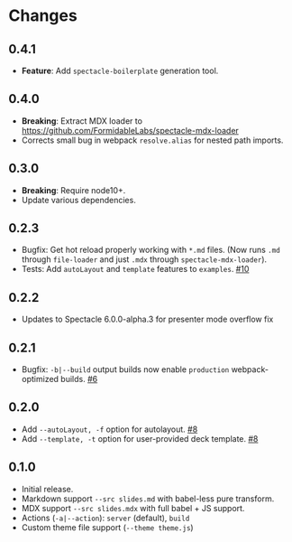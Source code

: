 # Changes

## 0.4.1

- **Feature**: Add `spectacle-boilerplate` generation tool.

## 0.4.0

- **Breaking**: Extract MDX loader to https://github.com/FormidableLabs/spectacle-mdx-loader
- Corrects small bug in webpack `resolve.alias` for nested path imports.

## 0.3.0

- **Breaking**: Require node10+.
- Update various dependencies.

## 0.2.3

- Bugfix: Get hot reload properly working with `*.md` files. (Now runs `.md` through `file-loader` and just `.mdx` through `spectacle-mdx-loader`).
- Tests: Add `autoLayout` and `template` features to `examples`. [#10](https://github.com/FormidableLabs/spectacle-cli/issues/10)

## 0.2.2

- Updates to Spectacle 6.0.0-alpha.3 for presenter mode overflow fix

## 0.2.1

- Bugfix: `-b|--build` output builds now enable `production` webpack-optimized builds. [#6](https://github.com/FormidableLabs/spectacle-cli/issues/6)

## 0.2.0

- Add `--autoLayout, -f` option for autolayout. [#8](https://github.com/FormidableLabs/spectacle-cli/pulls/8)
- Add `--template, -t` option for user-provided deck template. [#8](https://github.com/FormidableLabs/spectacle-cli/pulls/8)

## 0.1.0

- Initial release.
- Markdown support `--src slides.md` with babel-less pure transform.
- MDX support `--src slides.mdx` with full babel + JS support.
- Actions (`-a|--action`): `server` (default), `build`
- Custom theme file support (`--theme theme.js`)
